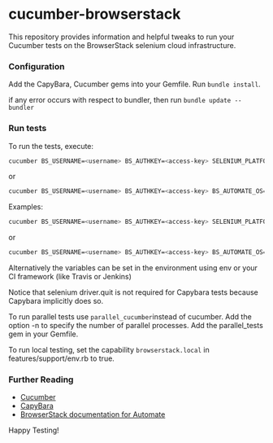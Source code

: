 cucumber-browserstack
=====================

This repository provides information and helpful tweaks to run your Cucumber tests on the BrowserStack selenium cloud infrastructure.

### Configuration
Add the CapyBara, Cucumber gems into your Gemfile.
Run `bundle install`.

if any error occurs with respect to bundler, then run `bundle update --bundler`

### Run tests
To run the tests, execute:

```bash
cucumber BS_USERNAME=<username> BS_AUTHKEY=<access-key> SELENIUM_PLATFORM=<platform> SELENIUM_BROWSER=<browser-name> -f pretty -f junit -o ./reports/report_xml  -f pretty -f html -o ./reports/report_html.html
```
or
```bash
cucumber BS_USERNAME=<username> BS_AUTHKEY=<access-key> BS_AUTOMATE_OS=<os> BS_AUTOMATE_OS_VERSION=<os-version> SELENIUM_BROWSER=<browser-name> -f pretty -f junit -o ./reports/report_xml  -f pretty -f html -o ./reports/report_html.html
```

Examples:
```bash
cucumber BS_USERNAME=<username> BS_AUTHKEY=<access-key> SELENIUM_PLATFORM=WINDOWS SELENIUM_BROWSER=chrome -f pretty -f junit -o ./reports/report_xml  -f pretty -f html -o ./reports/report_html.html
```
or
```bash
cucumber BS_USERNAME=<username> BS_AUTHKEY=<access-key> BS_AUTOMATE_OS="OS X" BS_AUTOMATE_OS_VERSION="Mojave" SELENIUM_BROWSER="chrome" -f pretty -f junit -o ./reports/report_xml  -f pretty -f html -o ./reports/report_html.html
```

Alternatively the variables can be set in the environment using env or your CI framework (like Travis or Jenkins)

Notice that selenium driver.quit is not required for Capybara tests because Capybara implicitly does so.

To run parallel tests use `parallel_cucumber`instead of cucumber. Add the option -n to specify the number of parallel processes. Add the parallel_tests gem in your Gemfile.

To run local testing, set the capability `browserstack.local` in features/support/env.rb to true. 

### Further Reading
- [Cucumber](https://cucumber.io/)
- [CapyBara](http://jnicklas.github.io/capybara/)
- [BrowserStack documentation for Automate](https://www.browserstack.com/automate/ruby)

Happy Testing!


